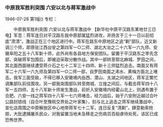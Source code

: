### 中原我军胜利突围  六安以北与蒋军激战中

1946-07-28
第1版()
专栏：

　　中原我军胜利突围
    六安以北与蒋军激战中
    【新华社中原平汉路东某地廿三日电】军息：蒋军连日对平汉路东我中原部属猛烈进攻，并扬言于三十一日以前彻底“肃清”。激战正在三个地区进行中。蒋军在路东中原地区之追“剿”部队，近又新调三个师，即原驻江西台安之第四军一○二师、湖北大冶之二十六军一六九师、安徽阜阳之五十八军新十师，此外尚有各县地方保安团队。留置于平汉路东之李先念部，突破蒋军包围后，即被迫采取分散作战。其中一部转至鄂北麻城、罗田之间，其北面西面继续遭受蒋介石之七十二军三十四师、新十三师猛烈追击。南面又有蒋军二十六军一六九师及第四军一○二师一部，自罗田南面之浠水、黄梅方面北上堵击。我军三面受敌，不得已移入安徽境内岳西、潜山、太湖之间地区，蒋军正繁忙调集部队前往围攻。另一部我突围部队转至商城、立煌之间后，与截击蒋军四十八军一五四师、五十八军新十师发生激战，前折入安徽境内经霍山北上，则遇布置于合肥、六安一线之蒋军四十八军一七六师堵击，经力战后，始于六安附近越过合叶公路封锁线（自合叶至豫皖交界处之叶家集），刻与北上追击之蒋军继续激战中，宣化店周围之中原解放区中心地带蒋军七十二军，连日反复“清剿”，肆意勒索抢掠，大批逮捕屠杀民众，对我留置当地未及移走之伤病员百般虐待处死，该区已成恐怖世界。
